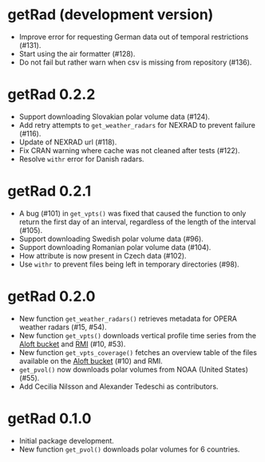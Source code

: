 # getRad (development version)

* Improve error for requesting German data out of temporal restrictions (#131).
* Start using the air formatter (#128).
* Do not fail but rather warn when csv is missing from repository (#136).

# getRad 0.2.2

* Support downloading Slovakian polar volume data (#124).
* Add retry attempts to `get_weather_radars` for NEXRAD to prevent failure (#116).
* Update of NEXRAD url (#118).
* Fix CRAN warning where cache was not cleaned after tests (#122).
* Resolve `withr` error for Danish radars.

# getRad 0.2.1

* A bug (#101) in `get_vpts()` was fixed that caused the function to only return the first day of an interval, regardless of the length of the interval (#105).
* Support downloading Swedish polar volume data (#96).
* Support downloading Romanian polar volume data (#104).
* How attribute is now present in Czech data (#102).
* Use `withr` to prevent files being left in temporary directories (#98).

# getRad 0.2.0

* New function `get_weather_radars()` retrieves metadata for OPERA weather radars (#15, #54).
* New function `get_vpts()` downloads vertical profile time series from the [Aloft bucket](https://aloftdata.eu/browse/) and [RMI](https://opendata.meteo.be/geonetwork/srv/eng/catalog.search#/metadata/RMI_DATASET_CROW) (#10, #53).
* New function `get_vpts_coverage()` fetches an overview table of the files available on the [Aloft bucket](https://aloftdata.eu/browse/) (#10) and RMI.
* `get_pvol()` now downloads polar volumes from NOAA (United States) (#55).
* Add Cecilia Nilsson and Alexander Tedeschi as contributors.

# getRad 0.1.0

* Initial package development.
* New function `get_pvol()` downloads polar volumes for 6 countries.
